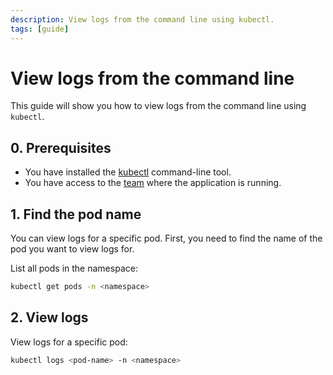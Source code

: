 ```yaml
---
description: View logs from the command line using kubectl.
tags: [guide]
---
```

# View logs from the command line

This guide will show you how to view logs from the command line using `kubectl`.

## 0. Prerequisites

- You have installed the [kubectl](../../command-line-access.md) command-line tool.
- You have access to the [team](../../team.md) where the application is running.

## 1. Find the pod name

You can view logs for a specific pod. First, you need to find the name of the pod you want to view logs for.

List all pods in the namespace:

```bash
kubectl get pods -n <namespace>
```

## 2. View logs

View logs for a specific pod:

```bash
kubectl logs <pod-name> -n <namespace>
```
